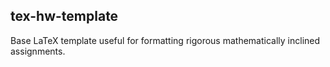 ## tex-hw-template
Base LaTeX template useful for formatting rigorous mathematically
inclined assignments.
